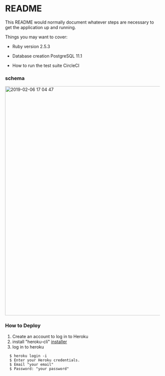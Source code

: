 # README

This README would normally document whatever steps are necessary to get the
application up and running.

Things you may want to cover:

* Ruby version 2.5.3

* Database creation PostgreSQL 11.1

* How to run the test suite CircleCI

### schema

<img width="746" alt="2019-02-06 17 04 47" src="https://user-images.githubusercontent.com/47377923/52328805-4113e680-2a34-11e9-8459-32c0ed18a266.png">


### How to Deploy

1. Create an account to log in to Heroku
2. install "heroku-cli" [installer](https://devcenter.heroku.com/articles/heroku-cli#download-and-install)
3. log in to heroku

```
  $ heroku login -i
  $ Enter your Heroku credentials.
  $ Email "your email"
  $ Password: "your password"
```


